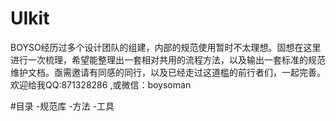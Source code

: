 # UIkit
BOYSO经历过多个设计团队的组建，内部的规范使用暂时不太理想。固想在这里进行一次梳理，希望能整理出一套相对共用的流程方法，以及输出一套标准的规范维护文档。亟需邀请有同感的同行，以及已经走过这道槛的前行者们，一起完善。欢迎给我QQ:871328286 ,或微信：boysoman

#目录
-规范库
-方法
-工具

